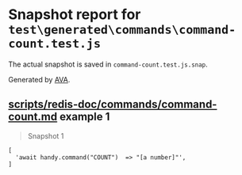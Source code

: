 # Snapshot report for `test\generated\commands\command-count.test.js`

The actual snapshot is saved in `command-count.test.js.snap`.

Generated by [AVA](https://ava.li).

## [scripts/redis-doc/commands/command-count.md](../../../../scripts/redis-doc/commands/command-count.md) example 1

> Snapshot 1

    [
      'await handy.command("COUNT")  => "[a number]"',
    ]
